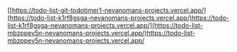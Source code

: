 [[https://todo-list-git-todotimer1-nevanomans-projects.vercel.app/](https://todo-list-k1rf8gsga-nevanomans-projects.vercel.app/)https://todo-list-k1rf8gsga-nevanomans-projects.vercel.app/](https://todo-list-mbzppev5n-nevanomans-projects.vercel.app/)https://todo-list-mbzppev5n-nevanomans-projects.vercel.app/
